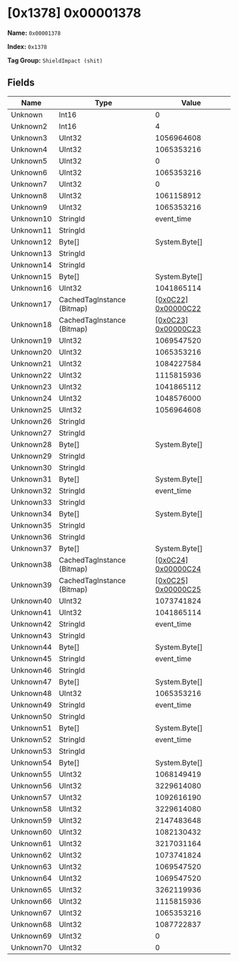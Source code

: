# [0x1378] 0x00001378

**Name:** ```0x00001378```

**Index:** ```0x1378```

**Tag Group:** ```ShieldImpact (shit)```

## Fields

Name	| Type	| Value
---	|---	|---	|
Unknown	|Int16	|0
Unknown2	|Int16	|4
Unknown3	|UInt32	|1056964608
Unknown4	|UInt32	|1065353216
Unknown5	|UInt32	|0
Unknown6	|UInt32	|1065353216
Unknown7	|UInt32	|0
Unknown8	|UInt32	|1061158912
Unknown9	|UInt32	|1065353216
Unknown10	|StringId	|event_time
Unknown11	|StringId	|
Unknown12	|Byte[]	|System.Byte[]
Unknown13	|StringId	|
Unknown14	|StringId	|
Unknown15	|Byte[]	|System.Byte[]
Unknown16	|UInt32	|1041865114
Unknown17	|CachedTagInstance (Bitmap)	|[[0x0C22] 0x00000C22](../Bitmap/0C22.md)
Unknown18	|CachedTagInstance (Bitmap)	|[[0x0C23] 0x00000C23](../Bitmap/0C23.md)
Unknown19	|UInt32	|1069547520
Unknown20	|UInt32	|1065353216
Unknown21	|UInt32	|1084227584
Unknown22	|UInt32	|1115815936
Unknown23	|UInt32	|1041865112
Unknown24	|UInt32	|1048576000
Unknown25	|UInt32	|1056964608
Unknown26	|StringId	|
Unknown27	|StringId	|
Unknown28	|Byte[]	|System.Byte[]
Unknown29	|StringId	|
Unknown30	|StringId	|
Unknown31	|Byte[]	|System.Byte[]
Unknown32	|StringId	|event_time
Unknown33	|StringId	|
Unknown34	|Byte[]	|System.Byte[]
Unknown35	|StringId	|
Unknown36	|StringId	|
Unknown37	|Byte[]	|System.Byte[]
Unknown38	|CachedTagInstance (Bitmap)	|[[0x0C24] 0x00000C24](../Bitmap/0C24.md)
Unknown39	|CachedTagInstance (Bitmap)	|[[0x0C25] 0x00000C25](../Bitmap/0C25.md)
Unknown40	|UInt32	|1073741824
Unknown41	|UInt32	|1041865114
Unknown42	|StringId	|event_time
Unknown43	|StringId	|
Unknown44	|Byte[]	|System.Byte[]
Unknown45	|StringId	|event_time
Unknown46	|StringId	|
Unknown47	|Byte[]	|System.Byte[]
Unknown48	|UInt32	|1065353216
Unknown49	|StringId	|event_time
Unknown50	|StringId	|
Unknown51	|Byte[]	|System.Byte[]
Unknown52	|StringId	|event_time
Unknown53	|StringId	|
Unknown54	|Byte[]	|System.Byte[]
Unknown55	|UInt32	|1068149419
Unknown56	|UInt32	|3229614080
Unknown57	|UInt32	|1092616190
Unknown58	|UInt32	|3229614080
Unknown59	|UInt32	|2147483648
Unknown60	|UInt32	|1082130432
Unknown61	|UInt32	|3217031164
Unknown62	|UInt32	|1073741824
Unknown63	|UInt32	|1069547520
Unknown64	|UInt32	|1069547520
Unknown65	|UInt32	|3262119936
Unknown66	|UInt32	|1115815936
Unknown67	|UInt32	|1065353216
Unknown68	|UInt32	|1087722837
Unknown69	|UInt32	|0
Unknown70	|UInt32	|0


